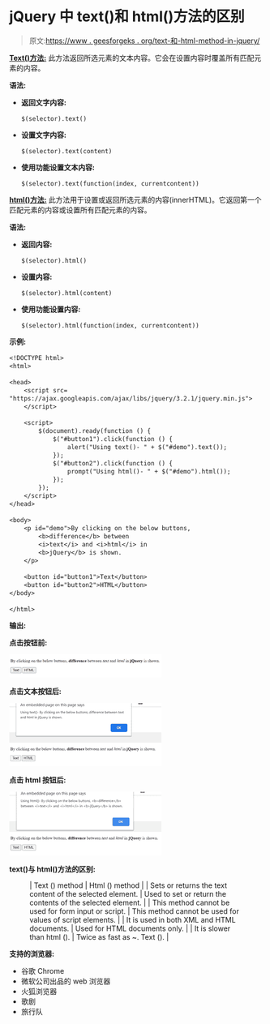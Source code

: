 # jQuery 中 text()和 html()方法的区别

> 原文:[https://www . geesforgeks . org/text-和-html-method-in-jquery/](https://www.geeksforgeeks.org/difference-between-text-and-html-method-in-jquery/)

[**Text()方法:**](https://www.geeksforgeeks.org/jquery-text-method/) 此方法返回所选元素的文本内容。它会在设置内容时覆盖所有匹配元素的内容。

**语法:**

*   **返回文字内容:**

    ```
    $(selector).text()
    ```

*   **设置文字内容:**

    ```
    $(selector).text(content)
    ```

*   **使用功能设置文本内容:**

    ```
    $(selector).text(function(index, currentcontent))
    ```

[**html()方法:**](https://www.geeksforgeeks.org/jquery-html-method/) 此方法用于设置或返回所选元素的内容(innerHTML)。它返回第一个匹配元素的内容或设置所有匹配元素的内容。

**语法:**

*   **返回内容:**

    ```
    $(selector).html()
    ```

*   **设置内容:**

    ```
    $(selector).html(content)
    ```

*   **使用功能设置内容:**

    ```
    $(selector).html(function(index, currentcontent))
    ```

**示例:**

```
<!DOCTYPE html>
<html>

<head>
    <script src=
"https://ajax.googleapis.com/ajax/libs/jquery/3.2.1/jquery.min.js">
    </script>

    <script>
        $(document).ready(function () {
            $("#button1").click(function () {
                alert("Using text()- " + $("#demo").text());
            });
            $("#button2").click(function () {
                prompt("Using html()- " + $("#demo").html());
            });
        });
    </script>
</head>

<body>
    <p id="demo">By clicking on the below buttons,
        <b>difference</b> between
        <i>text</i> and <i>html</i> in
        <b>jQuery</b> is shown.
    </p>

    <button id="button1">Text</button>
    <button id="button2">HTML</button>
</body>

</html>
```

**输出:**

**点击按钮前:**

![](img/9e1ce91ad399f02f954ee2766a7c78da.png)

**点击文本按钮后:**

![](img/2d4a3b0d2d4e08be119e36ccaf8ab004.png)

**点击 html 按钮后:**

![](img/40d7de47978fb60ef0909963f993cc55.png)

**text()与 html()方法的区别:**

<figure class="table">

| Text () method | Html () method |
| Sets or returns the text content of the selected element. | Used to set or return the contents of the selected element. |
| This method cannot be used for form input or script. | This method cannot be used for values of script elements. |
| It is used in both XML and HTML documents. | Used for HTML documents only. |
| It is slower than html (). | Twice as fast as ~. Text (). |

</figure>

**支持的浏览器:**

*   谷歌 Chrome
*   微软公司出品的 web 浏览器
*   火狐浏览器
*   歌剧
*   旅行队